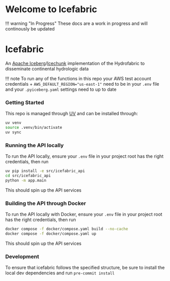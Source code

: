 # Welcome to Icefabric

!!! warning "In Progress"
    These docs are a work in progress and will continously be updated

# Icefabric

An [Apache Iceberg](https://py.iceberg.apache.org/)/[Icechunk](https://icechunk.io/en/latest/) implementation of the Hydrofabric to disseminate continental hydrologic data

!!! note
    To run any of the functions in this repo your AWS test account credentials + `AWS_DEFAULT_REGION="us-east-1"` need to be in your `.env` file and your `.pyiceberg.yaml` settings need to up to date

### Getting Started
This repo is managed through [UV](https://docs.astral.sh/uv/getting-started/installation/) and can be installed through:
```sh
uv venv
source .venv/bin/activate
uv sync
```

### Running the API locally
To run the API locally, ensure your `.env` file in your project root has the right credentials, then run
```sh
uv pip install -e src/icefabric_api
cd src/icefabric_api
python -m app.main
```
This should spin up the API services

### Building the API through Docker
To run the API locally with Docker, ensure your `.env` file in your project root has the right credentials, then run
```sh
docker compose -f docker/compose.yaml build --no-cache
docker compose -f docker/compose.yaml up
```
This should spin up the API services


### Development
To ensure that icefabric follows the specified structure, be sure to install the local dev dependencies and run `pre-commit install`

